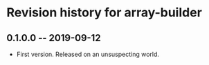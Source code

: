 # Revision history for array-builder

## 0.1.0.0 -- 2019-09-12

* First version. Released on an unsuspecting world.
